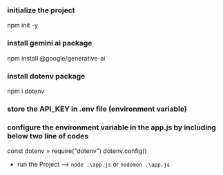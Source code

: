 ###  initialize the project
npm init -y

### install gemini ai package
npm install @google/generative-ai

###  install dotenv package 
npm i dotenv

### store the API_KEY in .env file (environment variable)

###  configure the environment variable in the app.js by including below two line of codes
const dotenv = require("dotenv")
dotenv.config()

- run the Project --> `node .\app.js` or `nodemon .\app.js`
